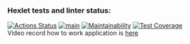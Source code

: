 ### Hexlet tests and linter status:
[![Actions Status](https://github.com/alexamuek/qa-auto-engineer-javascript-project-87/actions/workflows/hexlet-check.yml/badge.svg)](https://github.com/alexamuek/qa-auto-engineer-javascript-project-87/actions)  [![main](https://github.com/alexamuek/qa-auto-engineer-javascript-project-87/actions/workflows/main.yaml/badge.svg)](https://github.com/alexamuek/qa-auto-engineer-javascript-project-87/actions/workflows/main.yaml)  [![Maintainability](https://api.codeclimate.com/v1/badges/acb1cbcc3ac0ec6b2e1e/maintainability)](https://codeclimate.com/github/alexamuek/qa-auto-engineer-javascript-project-87/maintainability) [![Test Coverage](https://api.codeclimate.com/v1/badges/acb1cbcc3ac0ec6b2e1e/test_coverage)](https://codeclimate.com/github/alexamuek/qa-auto-engineer-javascript-project-87/test_coverage)  
Video record how to work application is [here](https://asciinema.org/a/m8EYC23AOVbrmcofHsph8QZem)
